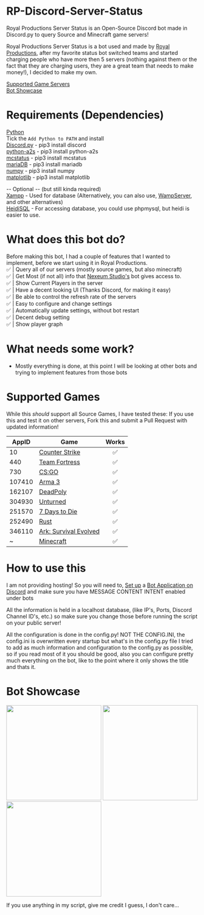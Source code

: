 # RP-Discord-Server-Status
Royal Productions Server Status is an Open-Source Discord bot made in Discord.py to query Source and Minecraft game servers!

Royal Productions Server Status is a bot used and made by <a href="https://discord.gg/royal-productions-360541835371741185">Royal Productions</a>, after my favorite status bot switched teams and started charging people who have more then 5 servers (nothing against them or the fact that they are charging users, they are a great team that needs to make money!), I decided to make my own.

<a href="https://github.com/ihasTaco/RP-Discord-Server-Status#supported-games">Supported Game Servers</a><br>
<a href="https://github.com/ihasTaco/RP-Discord-Server-Status#bot-showcase">Bot Showcase</a>

# Requirements (Dependencies)
<a href="https://www.python.org/downloads/">Python</a><br>
Tick the `Add Python to PATH` and install<br>
<a href="https://discord.com/developers/docs/intro">Discord.py</a> - pip3 install discord<br>
<a href="https://github.com/Yepoleb/python-a2s">python-a2s</a> - pip3 install python-a2s<br>
<a href="https://github.com/py-mine/mcstatus">mcstatus</a> - pip3 install mcstatus<br>
<a href="https://mariadb.com/resources/blog/how-to-connect-python-programs-to-mariadb/">mariaDB</a> - pip3 install mariadb<br>
<a href="https://numpy.org/">numpy</a> - pip3 install numpy<br>
<a href="https://matplotlib.org/">matplotlib</a> - pip3 install matplotlib<br>

-- Optional -- (but still kinda required)<br>
<a href="https://www.apachefriends.org/">Xampp</a> - Used for database (Alternatively, you can also use, <a href="https://www.wampserver.com/en/">WampServer</a>, and other alternatives)<br>
<a href="https://www.heidisql.com/">HeidiSQL</a> - For accessing database, you could use phpmysql, but heidi is easier to use.<br>

# What does this bot do?
Before making this bot, I had a couple of features that I wanted to implement, before we start using it in Royal Productions.<br>
:white_check_mark: | Query all of our servers (mostly source games, but also minecraft)<br>
:white_check_mark: | Get Most (if not all) info that <a href="https://discord.gg/VQvWHQcGqY" title="Check out their discord as their bot is actually pretty good, and it has a Panel to configure servers!">Nexeum Studio's</a> bot gives access to.<br>
:white_check_mark: | Show Current Players in the server<br>
:white_check_mark: | Have a decent looking UI (Thanks Discord, for making it easy)<br>
:white_check_mark: | Be able to control the refresh rate of the servers<br>
:white_check_mark: | Easy to configure and change settings<br>
:white_check_mark: | Automatically update settings, without bot restart<br>
:white_check_mark: | Decent debug setting<br>
:white_check_mark: | Show player graph<br>

# What needs some work?
- Mostly everything is done, at this point I will be looking at other bots and trying to implement features from those bots

# Supported Games

While this *should* support all Source Games, I have tested these:
If you use this and test it on other servers, Fork this and submit a Pull Request with updated information!

AppID | Game | Works 
----- | ---- | :---: 
10 | [Counter Strike](http://store.steampowered.com/app/10/) | :white_check_mark: |
440 | [Team Fortress](http://store.steampowered.com/app/440/) | :white_check_mark: |
730 | [CS:GO](http://store.steampowered.com/app/730/) | :white_check_mark: |
107410 | [Arma 3](http://store.steampowered.com/app/107410/) | :white_check_mark: |
162107 | [DeadPoly](https://store.steampowered.com/app/1621070/) | :white_check_mark: |
304930 | [Unturned](https://store.steampowered.com/app/304930/) | :white_check_mark: |
251570 | [7 Days to Die](http://store.steampowered.com/app/251570) | :white_check_mark: |
252490 | [Rust](http://store.steampowered.com/app/252490/) | :white_check_mark: |
346110 | [Ark: Survival Evolved](http://store.steampowered.com/app/252490/) | :white_check_mark: |
~ | [Minecraft](http://www.minecraft.net/) | :white_check_mark: |


# How to use this
I am not providing hosting! So you will need to, <a href="https://discordpy.readthedocs.io/en/stable/discord.html">Set up</a> a <a href="https://discord.com/developers/applications">Bot Application on Discord</a> and make sure you have MESSAGE CONTENT INTENT enabled under bots

All the information is held in a localhost database, (like IP's, Ports, Discord Channel ID's, etc.) so make sure you change those before running the script on your public server!

All the configuration is done in the config.py! NOT THE CONFIG.INI, the config.ini is overwritten every startup but what's in the config.py file
I tried to add as much information and configuration to the config.py as possible, so if you read most of it you should be good, also you can configure pretty much everything on the bot, like to the point where it only shows the title and thats it.

# Bot Showcase
<img src="https://media.discordapp.net/attachments/1046993037240303728/1050509951325458482/Screenshot_2022-12-08_132930.png" style="width: 250px">
<img src="https://media.discordapp.net/attachments/1046993037240303728/1050509951690354718/Screenshot_2022-12-08_133027.png" style="width: 250px">
<img src="https://media.discordapp.net/attachments/1046993037240303728/1050509952055267418/Screenshot_2022-12-08_133103.png" style="width: 250px">

If you use anything in my script, give me credit I guess, I don't care...
